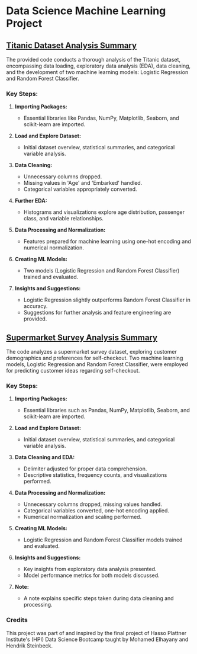 # Data Science Machine Learning Project

## [Titanic Dataset Analysis Summary](https://github.com/prathamgupta36/Data-Science-Machine-Learning-Bootcamp/blob/main/Titanic%20Passenger%20Analysis.ipynb)

The provided code conducts a thorough analysis of the Titanic dataset, encompassing data loading, exploratory data analysis (EDA), data cleaning, and the development of two machine learning models: Logistic Regression and Random Forest Classifier.

### Key Steps:

1. **Importing Packages:**
   - Essential libraries like Pandas, NumPy, Matplotlib, Seaborn, and scikit-learn are imported.

2. **Load and Explore Dataset:**
   - Initial dataset overview, statistical summaries, and categorical variable analysis.

3. **Data Cleaning:**
   - Unnecessary columns dropped.
   - Missing values in 'Age' and 'Embarked' handled.
   - Categorical variables appropriately converted.

4. **Further EDA:**
   - Histograms and visualizations explore age distribution, passenger class, and variable relationships.

5. **Data Processing and Normalization:**
   - Features prepared for machine learning using one-hot encoding and numerical normalization.

6. **Creating ML Models:**
   - Two models (Logistic Regression and Random Forest Classifier) trained and evaluated.

7. **Insights and Suggestions:**
   - Logistic Regression slightly outperforms Random Forest Classifier in accuracy.
   - Suggestions for further analysis and feature engineering are provided.


## [Supermarket Survey Analysis Summary](https://github.com/prathamgupta36/Data-Science-Machine-Learning-Bootcamp/blob/main/Supermarket%20Customer%20Analysis.ipynb)

The code analyzes a supermarket survey dataset, exploring customer demographics and preferences for self-checkout. Two machine learning models, Logistic Regression and Random Forest Classifier, were employed for predicting customer ideas regarding self-checkout.

### Key Steps:

1. **Importing Packages:**
   - Essential libraries such as Pandas, NumPy, Matplotlib, Seaborn, and scikit-learn are imported.

2. **Load and Explore Dataset:**
   - Initial dataset overview, statistical summaries, and categorical variable analysis.

3. **Data Cleaning and EDA:**
   - Delimiter adjusted for proper data comprehension.
   - Descriptive statistics, frequency counts, and visualizations performed.

4. **Data Processing and Normalization:**
   - Unnecessary columns dropped, missing values handled.
   - Categorical variables converted, one-hot encoding applied.
   - Numerical normalization and scaling performed.

5. **Creating ML Models:**
   - Logistic Regression and Random Forest Classifier models trained and evaluated.

6. **Insights and Suggestions:**
   - Key insights from exploratory data analysis presented.
   - Model performance metrics for both models discussed.

7. **Note:**
   - A note explains specific steps taken during data cleaning and processing.

### Credits
This project was part of and inspired by the final project of Hasso Plattner Institute's (HPI) Data Science Bootcamp taught by Mohamed Elhayany and Hendrik Steinbeck.
